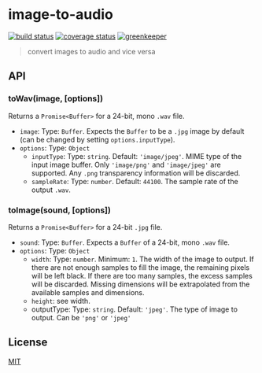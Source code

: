 # image-to-audio

[![build status][build-badge]][build-url]
[![coverage status][coverage-badge]][coverage-url]
[![greenkeeper][greenkeeper-badge]][greenkeeper-url]

> convert images to audio and vice versa

## API

### toWav(image, [options])

Returns a `Promise<Buffer>` for a 24-bit, mono `.wav` file.

* `image`: Type: `Buffer`. Expects the `Buffer` to be a `.jpg` image by default (can be changed by setting `options.inputType`).
* `options`: Type: `Object`
  * `inputType`: Type: `string`. Default: `'image/jpeg'`. MIME type of the input image buffer. Only `'image/png'` and `'image/jpeg'` are supported. Any `.png` transparency information will be discarded.
  * `sampleRate`: Type: `number`. Default: `44100`. The sample rate of the output `.wav`.

### toImage(sound, [options])

Returns a `Promise<Buffer>` for a 24-bit `.jpg` file.

* `sound`: Type: `Buffer`. Expects a `Buffer` of a 24-bit, mono `.wav` file.
* `options`: Type: `Object`
  * `width`: Type: `number`. Minimum: `1`. The width of the image to output. If there are not enough samples to fill the image, the remaining pixels will be left black. If there are too many samples, the excess samples will be discarded. Missing dimensions will be extrapolated from the available samples and dimensions.
  * `height`: see width.
  * outputType: Type: `string`. Default: `'jpeg'`. The type of image to output. Can be `'png'` or `'jpeg'`

## License

[MIT](http://ismay.mit-license.org/)

[build-badge]: https://travis-ci.org/ismay/image-to-audio.svg?branch=master
[build-url]: https://travis-ci.org/ismay/image-to-audio
[greenkeeper-badge]: https://badges.greenkeeper.io/ismay/image-to-audio.svg
[greenkeeper-url]: https://greenkeeper.io/
[coverage-badge]: https://coveralls.io/repos/github/ismay/image-to-audio/badge.svg?branch=master
[coverage-url]: https://coveralls.io/github/ismay/image-to-audio?branch=master
